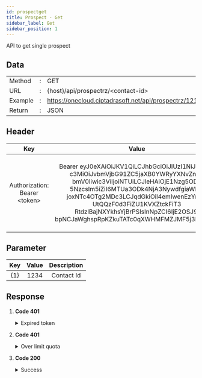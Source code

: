 ```yaml
---
id: prospectget
title: Prospect - Get
sidebar_label: Get
sidebar_position: 1
---
```


API to get single prospect

## Data

|         |     |                                                       |
| ------- | --- | ----------------------------------------------------- |
| Method  | :   | GET                                                   |
| URL     | :   | {host}/api/prospectrz/&lt;contact-id>                 |
| Example | :   | https://onecloud.ciptadrasoft.net/api/prospectrz/1212 |
| Return  | :   | JSON                                                  |

## Header

|                 Key                 |                                                                                                                                                                          Value                                                                                                                                                                          |                                      Description                                      |
| :---------------------------------: | :-----------------------------------------------------------------------------------------------------------------------------------------------------------------------------------------------------------------------------------------------------------------------------------------------------------------------------------------------------: | :-----------------------------------------------------------------------------------: |
| Authorization: Bearer &lt;token&gt; | Bearer eyJ0eXAiOiJKV1QiLCJhbGciOiJIUzI1NiJ9.eyJp<br/>c3MiOiJvbmVjbG91ZC5jaXB0YWRyYXNvZnQu<br/>bmV0Iiwic3ViIjoiNTUiLCJleHAiOjE1Nzg5ODY<br/>5NzcsIm5iZiI6MTUa3ODk4NjA3NywdfgiaWF0I<br/>joxNTc4OTg2MDc3LCJqdGkiOiI4emIwenEzYnlLR<br/>UtQQzF0d3FiZU1KVXZtckFiT3<br/>RtdzlBajNXYkhsYjBrPSIsInNpZCI6IjE2OSJ9.<br/>bpNCJaWghspRpKZkuTATc0qXWHMFMZJMF5j3KGm_DjI | This token be used as a mandatory parameter for each API, obtained from the token API |

## Parameter

| Key | Value | Description |
| :-: | :---: | :---------: |
| {1} | 1234  | Contact Id  |

## Response

1. **Code 401**

    <details><summary>Expired token</summary><p>

   ```jsx title="Body"
   {
   	"_meta": {
   			"status": "ERROR",
   			"count": 1
   	},
   	"records": {
   			"errorCode": 401,
   			"userMessage": "Expired token",
   			"devMessage": null,
   			"more": null,
   			"applicationCode": null
   	}
   }
   ```

  </p></details>

2. **Code 401**

    <details><summary>Over limit quota</summary><p>

   ```jsx title="Body"
   {
   	"_meta": {
   			"status": "ERROR",
   			"count": 1
   	},
   	"records": {
   			"errorCode": 401,
    		"userMessage": "time limit reached please try again tomorrow at 18:00 - 06:00",
   			"devMessage": "",
   			"more": null,
   			"applicationCode": ""
   	}
   }
   ```

  </p></details>

3. **Code 200**

     <details><summary>Success</summary><p>

   ```jsx title="Body"
   {
    "Id": "31322",
    "Name": "admin 22",
    "Phone": "08567",
    "Fax": "",
    "Email": "dingirl@gmail.com",
    "Mobile": "08567",
    "TwitterId": "",
    "FacebookId": "",
    "Media": ""
   }
   ```

  </p></details>
